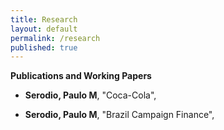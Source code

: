 ```yaml
---
title: Research
layout: default
permalink: /research
published: true
---
```


**Publications and Working Papers**

- **Serodio, Paulo M**, "Coca-Cola", 

- **Serodio, Paulo M**, "Brazil Campaign Finance", 


